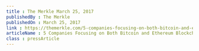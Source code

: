 ```yaml
---
title : The Merkle March 25, 2017
publishedBy : The Merkle
publishedOn : March 25, 2017
link : https://themerkle.com/5-companies-focusing-on-both-bitcoin-and-ethereum-blockchain-development/
articleName : 5 Companies Focusing on Both Bitcoin and Ethereum Blockchain Development
class : pressArticle
---
```


